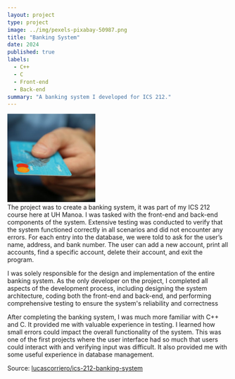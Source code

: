 ```yaml
---
layout: project
type: project
image: ../img/pexels-pixabay-50987.png
title: "Banking System"
date: 2024
published: true
labels:
  - C++
  - C
  - Front-end
  - Back-end
summary: "A banking system I developed for ICS 212."
---
```

<div class="text-center p-4">
  <img width="200px" src="../img/pexels-pixabay-50987.png" class="img-thumbnail" >
</div>
The project was to create a banking system, it was part of my ICS 212 course here at UH Manoa. I was tasked with the front-end and back-end components of the system. Extensive testing was conducted to verify that the system functioned correctly in all scenarios and did not encounter any errors. For each entry into the database, we were told to ask for the user’s name, address, and bank number. The user can add a new account, print all accounts, find a specific account, delete their account, and exit the program.

I was solely responsible for the design and implementation of the entire banking system. As the only developer on the project, I completed all aspects of the development process, including designing the system architecture, coding both the front-end and back-end, and performing comprehensive testing to ensure the system's reliability and correctness

After completing the banking system, I was much more familiar with C++ and C. It provided me with valuable experience in testing. I learned how small errors could impact the overall functionality of the system. This was one of the first projects where the user interface had so much that users could interact with and verifying input was difficult. It also provided me with some useful experience in database management.


Source: <a href="https://github.com/lucascorriero/Banking-System"><i class="large github icon "></i>lucascorriero/ics-212-banking-system</a>
